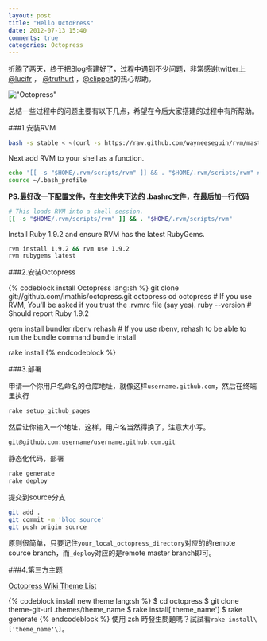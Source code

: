 ```yaml
---
layout: post
title: "Hello OctoPress"
date: 2012-07-13 15:40
comments: true
categories: Octopress
---
```


折腾了两天，终于把Blog搭建好了，过程中遇到不少问题，非常感谢twitter上 [@lucifr](https://twitter.com/lucifr) ， [@truthurt](https://twitter.com/truthurt) ，[@clipppit](https://twitter.com/clipppit)的热心帮助。

!["Octopress"](http://ww1.sinaimg.cn/large/62152bc3gw1duw7actx3pj.jpg 'Hello Octopress')

总结一些过程中的问题主要有以下几点，希望在今后大家搭建的过程中有所帮助。

###1.安装RVM
```sh
bash -s stable < <(curl -s https://raw.github.com/wayneeseguin/rvm/master/binscripts/rvm-installer)
```
Next add RVM to your shell as a function.
```sh
echo '[[ -s "$HOME/.rvm/scripts/rvm" ]] && . "$HOME/.rvm/scripts/rvm" # Load RVM function' >> ~/.bash_profile
source ~/.bash_profile
```
**PS.最好改一下配置文件，在主文件夹下边的 .bashrc文件，在最后加一行代码**

```sh
# This loads RVM into a shell session.
[[ -s "$HOME/.rvm/scripts/rvm" ]] && . "$HOME/.rvm/scripts/rvm"
```
Install Ruby 1.9.2 and ensure RVM has the latest RubyGems.

```sh
rvm install 1.9.2 && rvm use 1.9.2
rvm rubygems latest
```

###2.安装Octopress

{% codeblock install Octopress lang:sh %}
git clone git://github.com/imathis/octopress.git octopress
cd octopress    # If you use RVM, You'll be asked if you trust the .rvmrc file (say yes).
ruby --version  # Should report Ruby 1.9.2

gem install bundler
rbenv rehash    # If you use rbenv, rehash to be able to run the bundle command
bundle install

rake install
{% endcodeblock %}

###3.部署

申请一个你用户名命名的仓库地址，就像这样`username.github.com`，然后在终端里执行

```sh
rake setup_github_pages
```
然后让你输入一个地址，这样，用户名当然得换了，注意大小写。
```sh
git@github.com:username/username.github.com.git
```
静态化代码，部署
```sh
rake generate
rake deploy
```
提交到source分支
```sh
git add .
git commit -m 'blog source'
git push origin source
```
原则很简单，只要记住`your_local_octopress_directory`对应的的remote source branch，而`_deploy`对应的是remote master branch即可。

###4.第三方主题

[Octopress Wiki Theme List](https://github.com/imathis/octopress/wiki/3rd-Party-Octopress-Themes)

{% codeblock install new theme lang:sh %}
$ cd octopress
$ git clone theme-git-url .themes/theme_name
$ rake install['theme_name']
$ rake generate
{% endcodeblock %}
使用 zsh 時發生問題嗎？試試看`rake install\['theme_name'\]`。